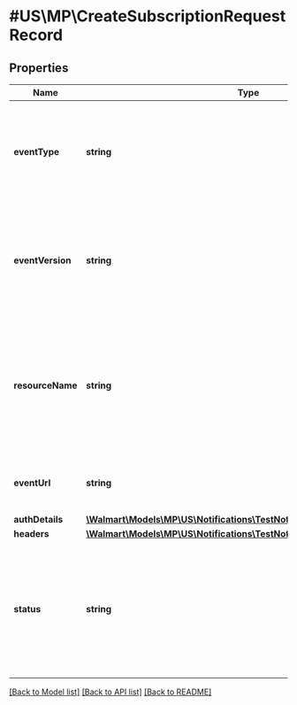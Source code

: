 # #US\MP\CreateSubscriptionRequestRecord

## Properties

Name | Type | Description | Notes
------------ | ------------- | ------------- | -------------
**eventType** | **string** | Event that you want to subscribe to. For all allowed eventType(s) see Event Payload section or use GET Event Types API |
**eventVersion** | **string** | Version of the specific event type. For all eventVersion(s) for each eventType, see Event Payload section or use GET Event Types API |
**resourceName** | **string** | Delegated access scope that event type is mapped to. For all allowed resourceName(s) for each eventType, see Event Payload section or use GET Event Types API |
**eventUrl** | **string** | Destination URL where notification will be received by seller |
**authDetails** | [**\Walmart\Models\MP\US\Notifications\TestNotificationRequestAuthDetails**](TestNotificationRequestAuthDetails.md) |  | [optional]
**headers** | [**\Walmart\Models\MP\US\Notifications\TestNotificationRequestHeaders**](TestNotificationRequestHeaders.md) |  | [optional]
**status** | **string** | Status of the subscription. Allowed values are ACTIVE or INACTIVE. To create subscription, use status = ACTIVE. Notification will be triggered only if subscription is in ACTIVE status |


[[Back to Model list]](../) [[Back to API list]](../../Api/US/MP) [[Back to README]](../../README.md)
